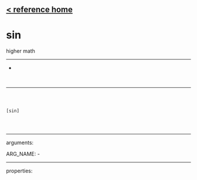 [< reference home](ceammc_lib.html)
---

# sin


higher math

---

-
<br>


---


```



[sin]


            
```

---
arguments:

ARG_NAME: -<br>

---
properties:


